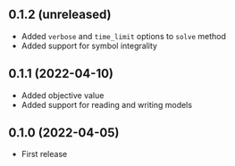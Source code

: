 ## 0.1.2 (unreleased)

- Added `verbose` and `time_limit` options to `solve` method
- Added support for symbol integrality

## 0.1.1 (2022-04-10)

- Added objective value
- Added support for reading and writing models

## 0.1.0 (2022-04-05)

- First release
